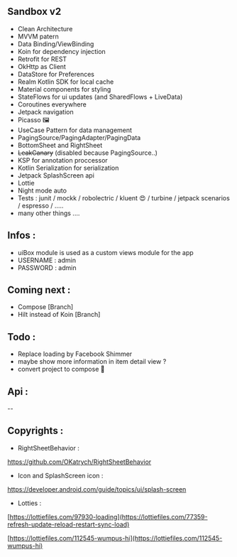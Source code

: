 ## Sandbox v2
- Clean Architecture
- MVVM patern
- Data Binding/ViewBinding
- Koin for dependency injection
- Retrofit for REST
- OkHttp as Client
- DataStore for Preferences
- Realm Kotlin SDK for local cache
- Material components for styling
- StateFlows for ui updates (and SharedFlows + LiveData)
- Coroutines everywhere
- Jetpack navigation
- Picasso 🖼
- UseCase Pattern for data management
- PagingSource/PagingAdapter/PagingData
- BottomSheet and RightSheet
- ~~LeakCanary~~ (disabled because PagingSource..)
- KSP for annotation proccessor
- Kotlin Serialization for serialization
- Jetpack SplashScreen api
- Lottie
- Night mode auto
- Tests : junit / mockk / robolectric / kluent 😍 / turbine / jetpack scenarios / espresso / .....
- many other things ....
## Infos :
- uiBox module is used as a custom views module for the app
- USERNAME : admin
- PASSWORD : admin

## Coming next :
- Compose [Branch]
- Hilt instead of Koin [Branch]

## Todo :
- Replace loading by Facebook Shimmer
- maybe show more information in item detail view ?
- convert project to compose 🤩

## Api :
--

## Copyrights :
- RightSheetBehavior :

https://github.com/OKatrych/RightSheetBehavior

- Icon and SplashScreen icon :

https://developer.android.com/guide/topics/ui/splash-screen

- Lotties :

[https://lottiefiles.com/97930-loading](https://lottiefiles.com/77359-refresh-update-reload-restart-sync-load)

[https://lottiefiles.com/112545-wumpus-hi](https://lottiefiles.com/112545-wumpus-hi)
